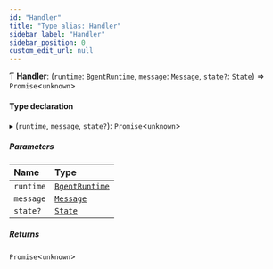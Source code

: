 ```yaml
---
id: "Handler"
title: "Type alias: Handler"
sidebar_label: "Handler"
sidebar_position: 0
custom_edit_url: null
---
```


Ƭ **Handler**: (`runtime`: [`BgentRuntime`](../classes/BgentRuntime.md), `message`: [`Message`](../interfaces/Message.md), `state?`: [`State`](../interfaces/State.md)) => `Promise`\<`unknown`\>

#### Type declaration

▸ (`runtime`, `message`, `state?`): `Promise`\<`unknown`\>

##### Parameters

| Name | Type |
| :------ | :------ |
| `runtime` | [`BgentRuntime`](../classes/BgentRuntime.md) |
| `message` | [`Message`](../interfaces/Message.md) |
| `state?` | [`State`](../interfaces/State.md) |

##### Returns

`Promise`\<`unknown`\>
